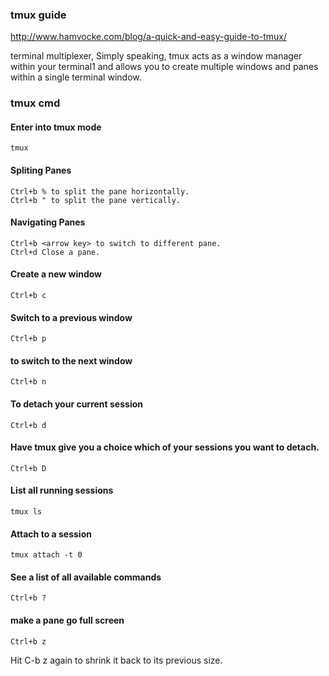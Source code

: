 ### tmux guide
http://www.hamvocke.com/blog/a-quick-and-easy-guide-to-tmux/

terminal multiplexer, Simply speaking, tmux acts as a window manager within your terminal1 and allows you to create multiple windows and panes within a single terminal window.

### tmux cmd
#### Enter into tmux mode

    tmux

#### Spliting Panes

    Ctrl+b % to split the pane horizontally.
    Ctrl+b " to split the pane vertically.

#### Navigating Panes

    Ctrl+b <arrow key> to switch to different pane.
    Ctrl+d Close a pane.

#### Create a new window

    Ctrl+b c

#### Switch to a previous window

    Ctrl+b p 

#### to switch to the next window

    Ctrl+b n

#### To detach your current session 

    Ctrl+b d

#### Have tmux give you a choice which of your sessions you want to detach. 
    
    Ctrl+b D

#### List all running sessions

    tmux ls

#### Attach to a session

    tmux attach -t 0

#### See a list of all available commands
    
    Ctrl+b ? 


#### make a pane go full screen
    
    Ctrl+b z

Hit C-b z again to shrink it back to its previous size.



